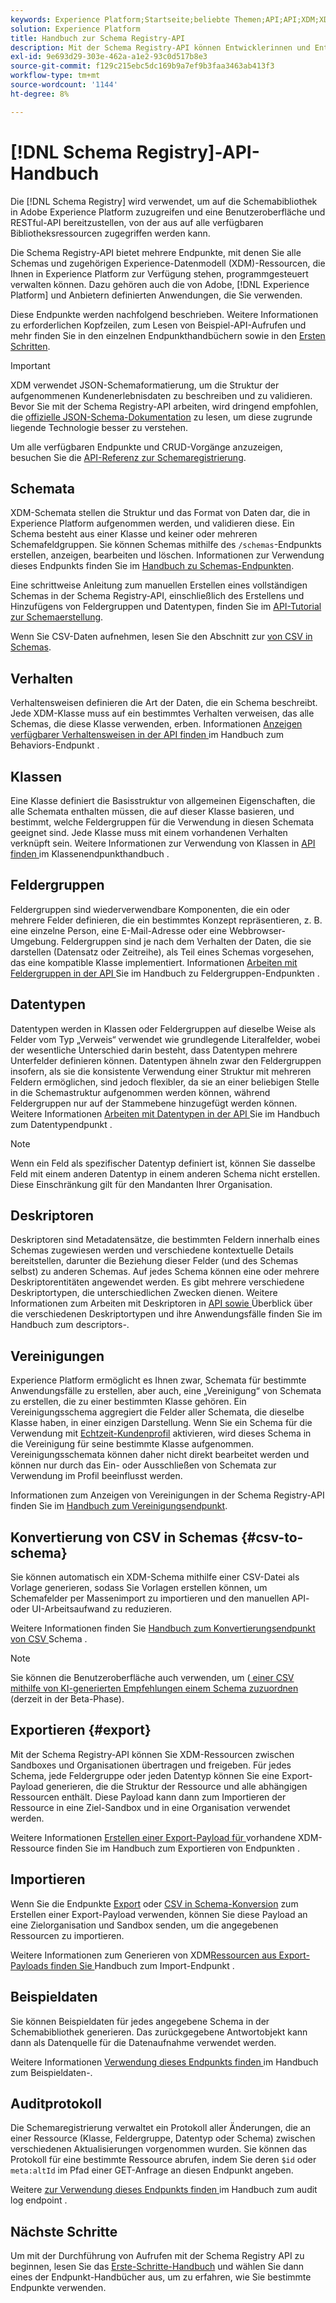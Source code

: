 ```yaml
---
keywords: Experience Platform;Startseite;beliebte Themen;API;API;XDM;XDM-System;Experience-Datenmodell;Experience-Datenmodell;Experience-Datenmodell;Datenmodell;Datenmodell;Schemaregistrierung;Schemaregistrierung;
solution: Experience Platform
title: Handbuch zur Schema Registry-API
description: Mit der Schema Registry-API können Entwicklerinnen und Entwickler alle Schemas und zugehörigen Experience-Datenmodell (XDM)-Ressourcen in Adobe Experience Platform programmgesteuert verwalten. In diesem Handbuch erfahren Sie, wie Sie wichtige Vorgänge mit der API durchführen.
exl-id: 9e693d29-303e-462a-a1e2-93c0d517b8e3
source-git-commit: f129c215ebc5dc169b9a7ef9b3faa3463ab413f3
workflow-type: tm+mt
source-wordcount: '1144'
ht-degree: 8%

---
```


# [!DNL Schema Registry]-API-Handbuch

Die [!DNL Schema Registry] wird verwendet, um auf die Schemabibliothek in Adobe Experience Platform zuzugreifen und eine Benutzeroberfläche und RESTful-API bereitzustellen, von der aus auf alle verfügbaren Bibliotheksressourcen zugegriffen werden kann.

Die Schema Registry-API bietet mehrere Endpunkte, mit denen Sie alle Schemas und zugehörigen Experience-Datenmodell (XDM)-Ressourcen, die Ihnen in Experience Platform zur Verfügung stehen, programmgesteuert verwalten können. Dazu gehören auch die von Adobe, [!DNL Experience Platform] und Anbietern definierten Anwendungen, die Sie verwenden.

Diese Endpunkte werden nachfolgend beschrieben. Weitere Informationen zu erforderlichen Kopfzeilen, zum Lesen von Beispiel-API-Aufrufen und mehr finden Sie in den einzelnen Endpunkthandbüchern sowie in den [Ersten Schritten](./getting-started.md).

>[!IMPORTANT]
>
>XDM verwendet JSON-Schemaformatierung, um die Struktur der aufgenommenen Kundenerlebnisdaten zu beschreiben und zu validieren. Bevor Sie mit der Schema Registry-API arbeiten, wird dringend empfohlen, die [offizielle JSON-Schema-Dokumentation](https://json-schema.org/) zu lesen, um diese zugrunde liegende Technologie besser zu verstehen.

Um alle verfügbaren Endpunkte und CRUD-Vorgänge anzuzeigen, besuchen Sie die [API-Referenz zur Schemaregistrierung](https://www.adobe.io/experience-platform-apis/references/schema-registry/).

## Schemata

XDM-Schemata stellen die Struktur und das Format von Daten dar, die in Experience Platform aufgenommen werden, und validieren diese. Ein Schema besteht aus einer Klasse und keiner oder mehreren Schemafeldgruppen. Sie können Schemas mithilfe des `/schemas`-Endpunkts erstellen, anzeigen, bearbeiten und löschen. Informationen zur Verwendung dieses Endpunkts finden Sie im [Handbuch zu Schemas-Endpunkten](./schemas.md).

Eine schrittweise Anleitung zum manuellen Erstellen eines vollständigen Schemas in der Schema Registry-API, einschließlich des Erstellens und Hinzufügens von Feldergruppen und Datentypen, finden Sie im [API-Tutorial zur Schemaerstellung](../tutorials/create-schema-api.md).

Wenn Sie CSV-Daten aufnehmen, lesen Sie den Abschnitt zur [ von CSV in Schemas](#csv-to-schema).

## Verhalten

Verhaltensweisen definieren die Art der Daten, die ein Schema beschreibt. Jede XDM-Klasse muss auf ein bestimmtes Verhalten verweisen, das alle Schemas, die diese Klasse verwenden, erben. Informationen [ Anzeigen verfügbarer Verhaltensweisen in der API finden ](./behaviors.md) im Handbuch zum Behaviors-Endpunkt .

## Klassen

Eine Klasse definiert die Basisstruktur von allgemeinen Eigenschaften, die alle Schemata enthalten müssen, die auf dieser Klasse basieren, und bestimmt, welche Feldergruppen für die Verwendung in diesen Schemata geeignet sind. Jede Klasse muss mit einem vorhandenen Verhalten verknüpft sein. Weitere Informationen zur Verwendung von Klassen in [ API finden ](./classes.md) im Klassenendpunkthandbuch .

## Feldergruppen

Feldergruppen sind wiederverwendbare Komponenten, die ein oder mehrere Felder definieren, die ein bestimmtes Konzept repräsentieren, z. B. eine einzelne Person, eine E-Mail-Adresse oder eine Webbrowser-Umgebung. Feldergruppen sind je nach dem Verhalten der Daten, die sie darstellen (Datensatz oder Zeitreihe), als Teil eines Schemas vorgesehen, das eine kompatible Klasse implementiert. Informationen [ Arbeiten mit Feldergruppen in der API ](./field-groups.md) Sie im Handbuch zu Feldergruppen-Endpunkten .

## Datentypen

Datentypen werden in Klassen oder Feldergruppen auf dieselbe Weise als Felder vom Typ „Verweis“ verwendet wie grundlegende Literalfelder, wobei der wesentliche Unterschied darin besteht, dass Datentypen mehrere Unterfelder definieren können. Datentypen ähneln zwar den Feldergruppen insofern, als sie die konsistente Verwendung einer Struktur mit mehreren Feldern ermöglichen, sind jedoch flexibler, da sie an einer beliebigen Stelle in die Schemastruktur aufgenommen werden können, während Feldergruppen nur auf der Stammebene hinzugefügt werden können. Weitere Informationen [ Arbeiten mit Datentypen in der API ](./data-types.md) Sie im Handbuch zum Datentypendpunkt .

>[!NOTE]
>
>Wenn ein Feld als spezifischer Datentyp definiert ist, können Sie dasselbe Feld mit einem anderen Datentyp in einem anderen Schema nicht erstellen. Diese Einschränkung gilt für den Mandanten Ihrer Organisation.

## Deskriptoren

Deskriptoren sind Metadatensätze, die bestimmten Feldern innerhalb eines Schemas zugewiesen werden und verschiedene kontextuelle Details bereitstellen, darunter die Beziehung dieser Felder (und des Schemas selbst) zu anderen Schemas. Auf jedes Schema können eine oder mehrere Deskriptorentitäten angewendet werden. Es gibt mehrere verschiedene Deskriptortypen, die unterschiedlichen Zwecken dienen. Weitere Informationen zum Arbeiten mit Deskriptoren in [ API sowie ](./descriptors.md) Überblick über die verschiedenen Deskriptortypen und ihre Anwendungsfälle finden Sie im Handbuch zum descriptors-.

## Vereinigungen

Experience Platform ermöglicht es Ihnen zwar, Schemata für bestimmte Anwendungsfälle zu erstellen, aber auch, eine „Vereinigung“ von Schemata zu erstellen, die zu einer bestimmten Klasse gehören. Ein Vereinigungsschema aggregiert die Felder aller Schemata, die dieselbe Klasse haben, in einer einzigen Darstellung. Wenn Sie ein Schema für die Verwendung mit [Echtzeit-Kundenprofil](../../profile/home.md) aktivieren, wird dieses Schema in die Vereinigung für seine bestimmte Klasse aufgenommen. Vereinigungsschemata können daher nicht direkt bearbeitet werden und können nur durch das Ein- oder Ausschließen von Schemata zur Verwendung im Profil beeinflusst werden.

Informationen zum Anzeigen von Vereinigungen in der Schema Registry-API finden Sie im [Handbuch zum Vereinigungsendpunkt](./unions.md).

## Konvertierung von CSV in Schemas {#csv-to-schema}

Sie können automatisch ein XDM-Schema mithilfe einer CSV-Datei als Vorlage generieren, sodass Sie Vorlagen erstellen können, um Schemafelder per Massenimport zu importieren und den manuellen API- oder UI-Arbeitsaufwand zu reduzieren.

Weitere Informationen finden Sie [ Handbuch zum Konvertierungsendpunkt von CSV ](./export.md) Schema .

>[!NOTE]
>
>Sie können die Benutzeroberfläche auch verwenden, um ([ einer CSV mithilfe von KI-generierten Empfehlungen einem Schema zuzuordnen](../../ingestion/tutorials/map-csv/recommendations.md) (derzeit in der Beta-Phase).

## Exportieren {#export}

Mit der Schema Registry-API können Sie XDM-Ressourcen zwischen Sandboxes und Organisationen übertragen und freigeben. Für jedes Schema, jede Feldergruppe oder jeden Datentyp können Sie eine Export-Payload generieren, die die Struktur der Ressource und alle abhängigen Ressourcen enthält. Diese Payload kann dann zum Importieren der Ressource in eine Ziel-Sandbox und in eine Organisation verwendet werden.

Weitere Informationen [ Erstellen einer Export-Payload für ](./export.md) vorhandene XDM-Ressource finden Sie im Handbuch zum Exportieren von Endpunkten .

## Importieren

Wenn Sie die Endpunkte [Export](#export) oder [CSV in Schema-Konversion](./import.md) zum Erstellen einer Export-Payload verwenden, können Sie diese Payload an eine Zielorganisation und Sandbox senden, um die angegebenen Ressourcen zu importieren.

Weitere Informationen zum Generieren von XDM[Ressourcen aus Export-Payloads finden Sie ](./export.md) Handbuch zum Import-Endpunkt .

## Beispieldaten

Sie können Beispieldaten für jedes angegebene Schema in der Schemabibliothek generieren. Das zurückgegebene Antwortobjekt kann dann als Datenquelle für die Datenaufnahme verwendet werden.

Weitere Informationen [ Verwendung dieses Endpunkts finden ](./sample-data.md) im Handbuch zum Beispieldaten-.

## Auditprotokoll

Die Schemaregistrierung verwaltet ein Protokoll aller Änderungen, die an einer Ressource (Klasse, Feldergruppe, Datentyp oder Schema) zwischen verschiedenen Aktualisierungen vorgenommen wurden. Sie können das Protokoll für eine bestimmte Ressource abrufen, indem Sie deren `$id` oder `meta:altId` im Pfad einer GET-Anfrage an diesen Endpunkt angeben.

Weitere [ zur Verwendung dieses Endpunkts finden ](./audit-log.md) im Handbuch zum audit log endpoint .

## Nächste Schritte

Um mit der Durchführung von Aufrufen mit der Schema Registry API zu beginnen, lesen Sie das [Erste-Schritte-Handbuch](./getting-started.md) und wählen Sie dann eines der Endpunkt-Handbücher aus, um zu erfahren, wie Sie bestimmte Endpunkte verwenden.
